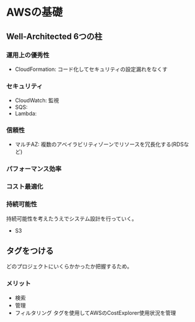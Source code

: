 # AWSの基礎

## Well-Architected 6つの柱
### 運用上の優秀性
- CloudFormation: コード化してセキュリティの設定漏れをなくす

### セキュリティ
- CloudWatch: 監視
- SQS: 
- Lambda: 

### 信頼性
- マルチAZ: 複数のアベイラビリティゾーンでリソースを冗長化する(RDSなど)

### パフォーマンス効率
### コスト最適化
### 持続可能性
持続可能性を考えたうえでシステム設計を行っていく。
- S3

## タグをつける
どのプロジェクトにいくらかかったか把握するため。
### メリット
- 検索
- 管理
- フィルタリング
タグを使用してAWSのCostExplorer使用状況を管理

